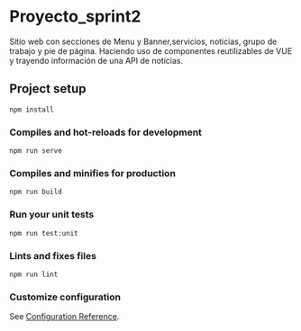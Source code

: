 # Proyecto_sprint2
Sitio web con secciones de Menu y Banner,servicios, noticias, grupo de trabajo y pie de página. Haciendo uso de componentes reutilizables de VUE y trayendo información de una API de noticias.

## Project setup
```
npm install
```

### Compiles and hot-reloads for development
```
npm run serve
```

### Compiles and minifies for production
```
npm run build
```

### Run your unit tests
```
npm run test:unit
```

### Lints and fixes files
```
npm run lint
```

### Customize configuration
See [Configuration Reference](https://cli.vuejs.org/config/).
